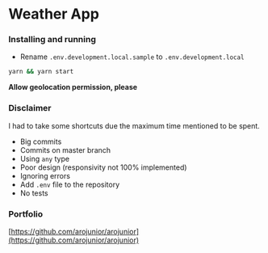 # Weather App

### Installing and running

- Rename `.env.development.local.sample` to `.env.development.local`

```sh
yarn && yarn start
```

**Allow geolocation permission, please**

### Disclaimer

I had to take some shortcuts due the maximum time mentioned to be spent.

- Big commits
- Commits on master branch
- Using `any` type
- Poor design (responsivity not 100% implemented)
- Ignoring errors
- Add `.env` file to the repository
- No tests

### Portfolio

[https://github.com/arojunior/arojunior](https://github.com/arojunior/arojunior)